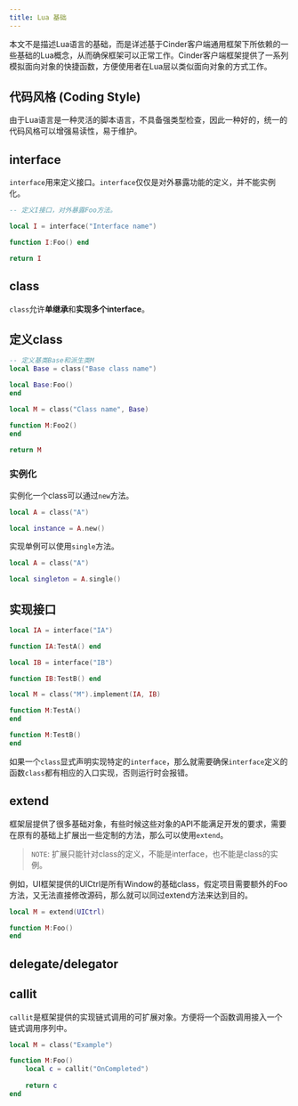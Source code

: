 ```yaml
---
title: Lua 基础
---
```


本文不是描述Lua语言的基础，而是详述基于Cinder客户端通用框架下所依赖的一些基础的Lua概念，从而确保框架可以正常工作。Cinder客户端框架提供了一系列模拟面向对象的快捷函数，方便使用者在Lua层以类似面向对象的方式工作。

## 代码风格 (Coding Style)

由于Lua语言是一种灵活的脚本语言，不具备强类型检查，因此一种好的，统一的代码风格可以增强易读性，易于维护。

## interface

`interface`用来定义接口。`interface`仅仅是对外暴露功能的定义，并不能实例化。

```lua
-- 定义I接口，对外暴露Foo方法。

local I = interface("Interface name")

function I:Foo() end

return I
```

## class

`class`允许**单继承**和**实现多个interface**。

## 定义class

```lua
-- 定义基类Base和派生类M
local Base = class("Base class name")

local Base:Foo()
end

local M = class("Class name", Base)

function M:Foo2()
end

return M
```

### 实例化

实例化一个class可以通过`new`方法。

```lua
local A = class("A")

local instance = A.new()
```

实现单例可以使用`single`方法。

```lua
local A = class("A")

local singleton = A.single()
```

## 实现接口

```lua
local IA = interface("IA")

function IA:TestA() end

local IB = interface("IB")

function IB:TestB() end

local M = class("M").implement(IA, IB)

function M:TestA()
end

function M:TestB()
end
```

如果一个`class`显式声明实现特定的`interface`，那么就需要确保`interface`定义的函数`class`都有相应的入口实现，否则运行时会报错。

## extend

框架层提供了很多基础对象，有些时候这些对象的API不能满足开发的要求，需要在原有的基础上扩展出一些定制的方法，那么可以使用`extend`。

> `NOTE`: 扩展只能针对class的定义，不能是interface，也不能是class的实例。

例如，UI框架提供的UICtrl是所有Window的基础class，假定项目需要额外的Foo方法，又无法直接修改源码，那么就可以同过extend方法来达到目的。

```lua
local M = extend(UICtrl)

function M:Foo()
end
```

## delegate/delegator

## callit

`callit`是框架提供的实现链式调用的可扩展对象。方便将一个函数调用接入一个链式调用序列中。

```lua
local M = class("Example")

function M:Foo()
    local c = callit("OnCompleted")
    
    return c
end
```
